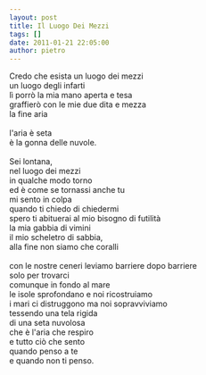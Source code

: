 ```yaml
---
layout: post
title: Il Luogo Dei Mezzi
tags: []
date: 2011-01-21 22:05:00
author: pietro
---
```

Credo che esista un luogo dei mezzi<br/>un luogo degli infarti<br/>lì porrò la mia mano aperta e tesa<br/>graffierò con le mie due dita e mezza<br/>la fine aria<br/><br/>l'aria è seta<br/>è la gonna delle nuvole.<br/><br/>Sei lontana, <br/>nel luogo dei mezzi<br/>in qualche modo torno<br/>ed è come se tornassi anche tu<br/>mi sento in colpa<br/>quando ti chiedo di chiedermi<br/>spero ti abituerai al mio bisogno di futilità<br/>la mia gabbia di vimini<br/>il mio scheletro di sabbia,<br/>alla fine non siamo che coralli<br/><br/>con le nostre ceneri leviamo barriere dopo barriere<br/>solo per trovarci <br/>comunque in fondo al mare<br/>le isole sprofondano e noi ricostruiamo<br/>i mari ci distruggono ma noi sopravviviamo<br/>tessendo una tela rigida<br/>di una seta nuvolosa<br/>che è l'aria che respiro<br/>e tutto ciò che sento<br/>quando penso a te<br/>e quando non ti penso.
